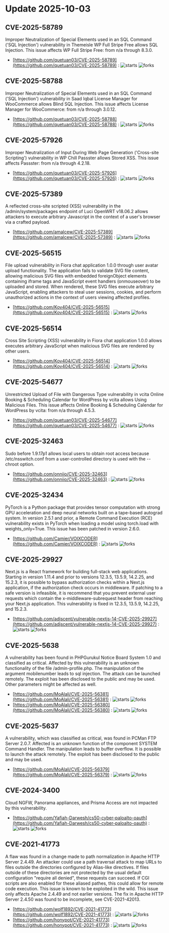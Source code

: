 # Update 2025-10-03
## CVE-2025-58789
 Improper Neutralization of Special Elements used in an SQL Command ('SQL Injection') vulnerability in Themeisle WP Full Stripe Free allows SQL Injection. This issue affects WP Full Stripe Free: from n/a through 8.3.0.

- [https://github.com/quetuan03/CVE-2025-58789](https://github.com/quetuan03/CVE-2025-58789) :  ![starts](https://img.shields.io/github/stars/quetuan03/CVE-2025-58789.svg) ![forks](https://img.shields.io/github/forks/quetuan03/CVE-2025-58789.svg)


## CVE-2025-58788
 Improper Neutralization of Special Elements used in an SQL Command ('SQL Injection') vulnerability in Saad Iqbal License Manager for WooCommerce allows Blind SQL Injection. This issue affects License Manager for WooCommerce: from n/a through 3.0.12.

- [https://github.com/quetuan03/CVE-2025-58788](https://github.com/quetuan03/CVE-2025-58788) :  ![starts](https://img.shields.io/github/stars/quetuan03/CVE-2025-58788.svg) ![forks](https://img.shields.io/github/forks/quetuan03/CVE-2025-58788.svg)


## CVE-2025-57926
 Improper Neutralization of Input During Web Page Generation ('Cross-site Scripting') vulnerability in WP Chill Passster allows Stored XSS. This issue affects Passster: from n/a through 4.2.18.

- [https://github.com/quetuan03/CVE-2025-57926](https://github.com/quetuan03/CVE-2025-57926) :  ![starts](https://img.shields.io/github/stars/quetuan03/CVE-2025-57926.svg) ![forks](https://img.shields.io/github/forks/quetuan03/CVE-2025-57926.svg)


## CVE-2025-57389
 A reflected cross-site scripted (XSS) vulnerability in the /admin/system/packages endpoint of Luci OpenWRT v18.06.2 allows attackers to execute arbitrary Javascript in the context of a user's browser via a crafted payload.

- [https://github.com/amalcew/CVE-2025-57389](https://github.com/amalcew/CVE-2025-57389) :  ![starts](https://img.shields.io/github/stars/amalcew/CVE-2025-57389.svg) ![forks](https://img.shields.io/github/forks/amalcew/CVE-2025-57389.svg)


## CVE-2025-56515
 File upload vulnerability in Fiora chat application 1.0.0 through user avatar upload functionality. The application fails to validate SVG file content, allowing malicious SVG files with embedded foreignObject elements containing iframe tags and JavaScript event handlers (onmouseover) to be uploaded and stored. When rendered, these SVG files execute arbitrary JavaScript, enabling attackers to steal user sessions, cookies, and perform unauthorized actions in the context of users viewing affected profiles.

- [https://github.com/Kov404/CVE-2025-56515](https://github.com/Kov404/CVE-2025-56515) :  ![starts](https://img.shields.io/github/stars/Kov404/CVE-2025-56515.svg) ![forks](https://img.shields.io/github/forks/Kov404/CVE-2025-56515.svg)


## CVE-2025-56514
 Cross Site Scripting (XSS) vulnerability in Fiora chat application 1.0.0 allows executes arbitrary JavaScript when malicious SVG files are rendered by other users.

- [https://github.com/Kov404/CVE-2025-56514](https://github.com/Kov404/CVE-2025-56514) :  ![starts](https://img.shields.io/github/stars/Kov404/CVE-2025-56514.svg) ![forks](https://img.shields.io/github/forks/Kov404/CVE-2025-56514.svg)


## CVE-2025-54677
 Unrestricted Upload of File with Dangerous Type vulnerability in vcita Online Booking & Scheduling Calendar for WordPress by vcita allows Using Malicious Files. This issue affects Online Booking & Scheduling Calendar for WordPress by vcita: from n/a through 4.5.3.

- [https://github.com/quetuan03/CVE-2025-54677](https://github.com/quetuan03/CVE-2025-54677) :  ![starts](https://img.shields.io/github/stars/quetuan03/CVE-2025-54677.svg) ![forks](https://img.shields.io/github/forks/quetuan03/CVE-2025-54677.svg)


## CVE-2025-32463
 Sudo before 1.9.17p1 allows local users to obtain root access because /etc/nsswitch.conf from a user-controlled directory is used with the --chroot option.

- [https://github.com/onniio/CVE-2025-32463](https://github.com/onniio/CVE-2025-32463) :  ![starts](https://img.shields.io/github/stars/onniio/CVE-2025-32463.svg) ![forks](https://img.shields.io/github/forks/onniio/CVE-2025-32463.svg)


## CVE-2025-32434
 PyTorch is a Python package that provides tensor computation with strong GPU acceleration and deep neural networks built on a tape-based autograd system. In version 2.5.1 and prior, a Remote Command Execution (RCE) vulnerability exists in PyTorch when loading a model using torch.load with weights_only=True. This issue has been patched in version 2.6.0.

- [https://github.com/Camier/VOIXCODER](https://github.com/Camier/VOIXCODER) :  ![starts](https://img.shields.io/github/stars/Camier/VOIXCODER.svg) ![forks](https://img.shields.io/github/forks/Camier/VOIXCODER.svg)


## CVE-2025-29927
 Next.js is a React framework for building full-stack web applications. Starting in version 1.11.4 and prior to versions 12.3.5, 13.5.9, 14.2.25, and 15.2.3, it is possible to bypass authorization checks within a Next.js application, if the authorization check occurs in middleware. If patching to a safe version is infeasible, it is recommend that you prevent external user requests which contain the x-middleware-subrequest header from reaching your Next.js application. This vulnerability is fixed in 12.3.5, 13.5.9, 14.2.25, and 15.2.3.

- [https://github.com/adjscent/vulnerable-nextjs-14-CVE-2025-29927](https://github.com/adjscent/vulnerable-nextjs-14-CVE-2025-29927) :  ![starts](https://img.shields.io/github/stars/adjscent/vulnerable-nextjs-14-CVE-2025-29927.svg) ![forks](https://img.shields.io/github/forks/adjscent/vulnerable-nextjs-14-CVE-2025-29927.svg)


## CVE-2025-5638
 A vulnerability has been found in PHPGurukul Notice Board System 1.0 and classified as critical. Affected by this vulnerability is an unknown functionality of the file /admin-profile.php. The manipulation of the argument mobilenumber leads to sql injection. The attack can be launched remotely. The exploit has been disclosed to the public and may be used. Other parameters might be affected as well.

- [https://github.com/MoAlali/CVE-2025-56381](https://github.com/MoAlali/CVE-2025-56381) :  ![starts](https://img.shields.io/github/stars/MoAlali/CVE-2025-56381.svg) ![forks](https://img.shields.io/github/forks/MoAlali/CVE-2025-56381.svg)
- [https://github.com/MoAlali/CVE-2025-56380](https://github.com/MoAlali/CVE-2025-56380) :  ![starts](https://img.shields.io/github/stars/MoAlali/CVE-2025-56380.svg) ![forks](https://img.shields.io/github/forks/MoAlali/CVE-2025-56380.svg)


## CVE-2025-5637
 A vulnerability, which was classified as critical, was found in PCMan FTP Server 2.0.7. Affected is an unknown function of the component SYSTEM Command Handler. The manipulation leads to buffer overflow. It is possible to launch the attack remotely. The exploit has been disclosed to the public and may be used.

- [https://github.com/MoAlali/CVE-2025-56379](https://github.com/MoAlali/CVE-2025-56379) :  ![starts](https://img.shields.io/github/stars/MoAlali/CVE-2025-56379.svg) ![forks](https://img.shields.io/github/forks/MoAlali/CVE-2025-56379.svg)


## CVE-2024-3400
Cloud NGFW, Panorama appliances, and Prisma Access are not impacted by this vulnerability.

- [https://github.com/Yafiah-Darwesh/cs50-cyber-paloalto-oauth](https://github.com/Yafiah-Darwesh/cs50-cyber-paloalto-oauth) :  ![starts](https://img.shields.io/github/stars/Yafiah-Darwesh/cs50-cyber-paloalto-oauth.svg) ![forks](https://img.shields.io/github/forks/Yafiah-Darwesh/cs50-cyber-paloalto-oauth.svg)


## CVE-2021-41773
 A flaw was found in a change made to path normalization in Apache HTTP Server 2.4.49. An attacker could use a path traversal attack to map URLs to files outside the directories configured by Alias-like directives. If files outside of these directories are not protected by the usual default configuration "require all denied", these requests can succeed. If CGI scripts are also enabled for these aliased pathes, this could allow for remote code execution. This issue is known to be exploited in the wild. This issue only affects Apache 2.4.49 and not earlier versions. The fix in Apache HTTP Server 2.4.50 was found to be incomplete, see CVE-2021-42013.

- [https://github.com/wolf1892/CVE-2021-41773](https://github.com/wolf1892/CVE-2021-41773) :  ![starts](https://img.shields.io/github/stars/wolf1892/CVE-2021-41773.svg) ![forks](https://img.shields.io/github/forks/wolf1892/CVE-2021-41773.svg)
- [https://github.com/honypot/CVE-2021-41773](https://github.com/honypot/CVE-2021-41773) :  ![starts](https://img.shields.io/github/stars/honypot/CVE-2021-41773.svg) ![forks](https://img.shields.io/github/forks/honypot/CVE-2021-41773.svg)

